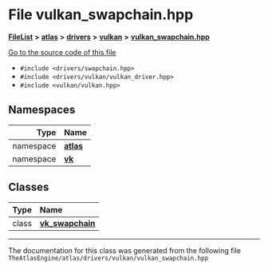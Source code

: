 

# File vulkan\_swapchain.hpp



[**FileList**](files.md) **>** [**atlas**](dir_1e6ffef027cfcf7ded3287660b505c9f.md) **>** [**drivers**](dir_1605561db8076fbb4262fa758aa3edc0.md) **>** [**vulkan**](dir_d1501d70e56e021a40f9d93dd0e2ca19.md) **>** [**vulkan\_swapchain.hpp**](vulkan__swapchain_8hpp.md)

[Go to the source code of this file](vulkan__swapchain_8hpp_source.md)



* `#include <drivers/swapchain.hpp>`
* `#include <drivers/vulkan/vulkan_driver.hpp>`
* `#include <vulkan/vulkan.hpp>`













## Namespaces

| Type | Name |
| ---: | :--- |
| namespace | [**atlas**](namespaceatlas.md) <br> |
| namespace | [**vk**](namespaceatlas_1_1vk.md) <br> |


## Classes

| Type | Name |
| ---: | :--- |
| class | [**vk\_swapchain**](classatlas_1_1vk_1_1vk__swapchain.md) <br> |



















































------------------------------
The documentation for this class was generated from the following file `TheAtlasEngine/atlas/drivers/vulkan/vulkan_swapchain.hpp`

